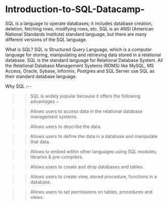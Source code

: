 # Introduction-to-SQL-Datacamp-

SQL is a language to operate databases; it includes database creation, deletion, fetching rows, modifying rows, etc. SQL is an ANSI (American National Standards Institute) standard language, but there are many different versions of the SQL language.

What is SQL?
SQL is Structured Query Language, which is a computer language for storing, manipulating and retrieving data stored in a relational database.
SQL is the standard language for Relational Database System. All the Relational Database Management Systems (RDMS) like MySQL, MS Access, Oracle, Sybase, Informix, Postgres and SQL Server use SQL as their standard database language.

Why SQL :--

>> SQL is widely popular because it offers the following advantages −

>> Allows users to access data in the relational database management systems.

>> Allows users to describe the data.

>> Allows users to define the data in a database and manipulate that data.

>> Allows to embed within other languages using SQL modules, libraries & pre-compilers.

>> Allows users to create and drop databases and tables.

>> Allows users to create view, stored procedure, functions in a database.

>> Allows users to set permissions on tables, procedures and views.
